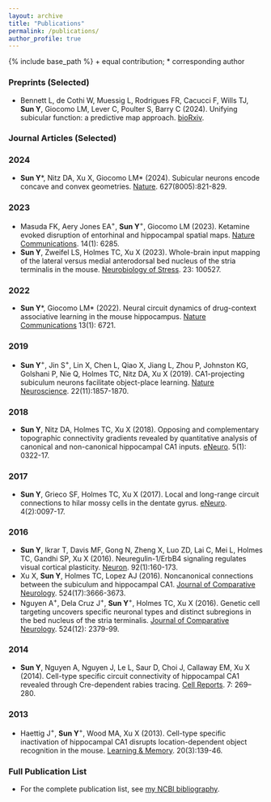 ```yaml
---
layout: archive
title: "Publications"
permalink: /publications/
author_profile: true
---
```


{% include base_path %}
\+ equal contribution; * corresponding author
### Preprints (Selected)
* Bennett L, de Cothi W, Muessig L, Rodrigues FR, Cacucci F, Wills TJ, **Sun Y**, Giocomo LM, Lever C, Poulter S, Barry C (2024). Unifying subicular function: a predictive map approach. [bioRxiv](https://doi.org/10.1101/2024.11.06.622306).

### Journal Articles (Selected)

### 2024
* **Sun Y**\*, Nitz DA, Xu X, Giocomo LM\* (2024). Subicular neurons encode concave and convex geometries. [Nature](https://doi.org/10.1038/s41586-024-07139-z). 627(8005):821-829.

### 2023
* Masuda FK,  Aery Jones EA<sup>+</sup>, **Sun Y**<sup>+</sup>, Giocomo LM (2023). Ketamine evoked disruption of entorhinal and hippocampal spatial maps. [Nature Communications](https://doi.org/10.1038/s41467-023-41750-4). 14(1): 6285.
* **Sun Y**, Zweifel LS, Holmes TC, Xu X (2023). Whole-brain input mapping of the lateral versus medial anterodorsal bed nucleus of the stria terminalis in the mouse. [Neurobiology of Stress](https://doi.org/10.1016/j.ynstr.2023.100527). 23: 100527.

### 2022
* **Sun Y**\*, Giocomo LM\* (2022). Neural circuit dynamics of drug-context associative learning in the mouse hippocampus. [Nature Communications](https://doi.org/10.1038/s41467-022-34114-x) 13(1): 6721.

### 2019
* **Sun Y**<sup>+</sup>, Jin S<sup>+</sup>, Lin X, Chen L, Qiao X, Jiang L, Zhou P, Johnston KG, Golshani P, Nie Q, Holmes TC, Nitz DA, Xu X (2019). CA1-projecting subiculum neurons facilitate object-place learning. [Nature Neuroscience](https://doi.org/10.1038/s41593-019-0496-y). 22(11):1857-1870.

### 2018
* **Sun Y**, Nitz DA, Holmes TC, Xu X (2018). Opposing and complementary topographic connectivity gradients revealed by quantitative analysis of canonical and non-canonical hippocampal CA1 inputs. [eNeuro](https://doi.org/10.1523/ENEURO.0322-17.2018). 5(1): 0322-17.

### 2017
* **Sun Y**, Grieco SF, Holmes TC, Xu X (2017). Local and long-range circuit connections to hilar mossy cells in the dentate gyrus. [eNeuro](https://doi.org/10.1523/ENEURO.0097-17.2017). 4(2):0097-17.

### 2016
* **Sun Y**, Ikrar T, Davis MF, Gong N, Zheng X, Luo ZD, Lai C, Mei L, Holmes TC, Gandhi SP, Xu X (2016). Neuregulin-1/ErbB4 signaling regulates visual cortical plasticity. [Neuron](https://doi.org/10.1016/j.neuron.2016.08.033). 92(1):160-173.
* Xu X, **Sun Y**, Holmes TC, Lopez AJ (2016). Noncanonical connections between the subiculum and hippocampal CA1. [Journal of Comparative Neurology](https://doi.org/10.1002/cne.24024). 524(17):3666-3673. 
* Nguyen A<sup>+</sup>, Dela Cruz J<sup>+</sup>, **Sun Y**<sup>+</sup>, Holmes TC, Xu X (2016). Genetic cell targeting uncovers specific neuronal types and distinct subregions in the bed nucleus of the stria terminalis. [Journal of Comparative Neurology](https://doi.org/10.1002/cne.23954). 524(12): 2379-99. 

### 2014
* **Sun Y**, Nguyen A, Nguyen J, Le L, Saur D, Choi J, Callaway EM, Xu X (2014). Cell-type specific circuit connectivity of hippocampal CA1 revealed through Cre-dependent rabies tracing. [Cell Reports](https://doi.org/10.1016/j.celrep.2014.02.030). 7: 269–280.

### 2013
* Haettig J<sup>+</sup>, **Sun Y**<sup>+</sup>, Wood MA, Xu X (2013). Cell-type specific inactivation of hippocampal CA1 disrupts location-dependent object recognition in the mouse. [Learning & Memory](https://doi.org/10.1101/lm.027847.112). 20(3):139-46. 

### Full Publication List
* For the complete publication list, see [my NCBI bibliography](https://www.ncbi.nlm.nih.gov/myncbi/yanjun.sun.1/bibliography/public/).